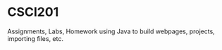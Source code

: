# CSCI201
Assignments, Labs, Homework using Java to build webpages, projects, importing files, etc.
